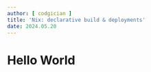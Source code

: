 ```yaml
---
author: [ codgician ]
title: 'Nix: declarative build & deployments'
date: 2024.05.20
---
```


# Hello World
